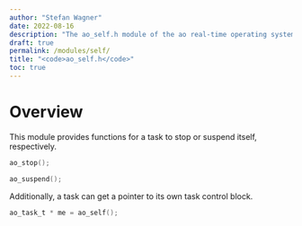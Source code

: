```yaml
---
author: "Stefan Wagner"
date: 2022-08-16
description: "The ao_self.h module of the ao real-time operating system."
draft: true
permalink: /modules/self/
title: "<code>ao_self.h</code>"
toc: true
---
```


# Overview

This module provides functions for a task to stop or suspend itself, respectively.

```c
ao_stop();
```

```c
ao_suspend();
```

Additionally, a task can get a pointer to its own task control block.

```c
ao_task_t * me = ao_self();
```
